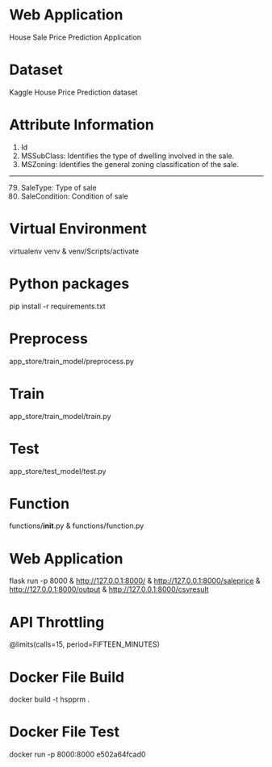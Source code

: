 # Web Application
House Sale Price Prediction Application

# Dataset
Kaggle House Price Prediction dataset

# Attribute Information
1. Id
2. MSSubClass: Identifies the type of dwelling involved in the sale.
3. MSZoning: Identifies the general zoning classification of the sale.
--------------------------------------
79. SaleType: Type of sale
80. SaleCondition: Condition of sale

# Virtual Environment
virtualenv venv
&
venv/Scripts/activate

# Python packages
pip install -r requirements.txt

# Preprocess 
app_store/train_model/preprocess.py

# Train
app_store/train_model/train.py

# Test
app_store/test_model/test.py

# Function
functions/__init__.py
&
functions/function.py

# Web Application
flask run -p 8000
&
http://127.0.0.1:8000/
&
http://127.0.0.1:8000/saleprice
& 
http://127.0.0.1:8000/output
&
http://127.0.0.1:8000/csvresult

# API Throttling
@limits(calls=15, period=FIFTEEN_MINUTES)

# Docker File Build
docker build -t hspprm .

# Docker File Test
docker run -p 8000:8000 e502a64fcad0

